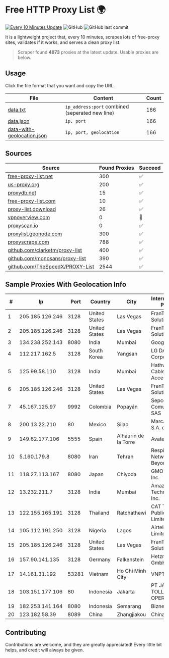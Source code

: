 
# Free HTTP Proxy List 🌍

[![Every 10 Minutes Update](https://github.com/mertguvencli/http-proxy-list/actions/workflows/main.yml/badge.svg?branch=main)](https://github.com/mertguvencli/http-proxy-list/actions/workflows/main.yml)
![GitHub](https://img.shields.io/github/license/mertguvencli/http-proxy-list)
![GitHub last commit](https://img.shields.io/github/last-commit/mertguvencli/http-proxy-list)

It is a lightweight project that, every 10 minutes, scrapes lots of free-proxy sites, validates if it works, and serves a clean proxy list.


> Scraper found **4973** proxies at the latest update. Usable proxies are below.

## Usage

Click the file format that you want and copy the URL.


|File|Content|Count|
|----|-------|-----|
|[data.txt](https://raw.githubusercontent.com/mertguvencli/http-proxy-list/main/proxy-list/data.txt)|`ip_address:port` combined (seperated new line)|166|
|[data.json](https://raw.githubusercontent.com/mertguvencli/http-proxy-list/main/proxy-list/data.json)|`ip, port`|166|
|[data-with-geolocation.json](https://raw.githubusercontent.com/mertguvencli/http-proxy-list/main/proxy-list/data-with-geolocation.json)|`ip, port, geolocation`|166|

## Sources

|Source|Found Proxies|Succeed|
|------|-------------|-------|
|[free-proxy-list.net](https://free-proxy-list.net)|300|✅|
|[us-proxy.org](https://www.us-proxy.org)|200|✅|
|[proxydb.net](http://proxydb.net)|15|✅|
|[free-proxy-list.com](https://free-proxy-list.com/?page=&port=&type%5B%5D=http&type%5B%5D=https&up_time=0&search=Search)|10|✅|
|[proxy-list.download](https://www.proxy-list.download/HTTP)|26|✅|
|[vpnoverview.com](https://vpnoverview.com/privacy/anonymous-browsing/free-proxy-servers)|0|🚫|
|[proxyscan.io](https://www.proxyscan.io)|0|✅|
|[proxylist.geonode.com](https://proxylist.geonode.com/api/proxy-list?limit=300&page=1&sort_by=lastChecked&sort_type=desc&protocols=http,https)|300|✅|
|[proxyscrape.com](https://api.proxyscrape.com/v2/?request=displayproxies&protocol=http&timeout=10000&country=all&ssl=all&anonymity=all)|788|✅|
|[github.com/clarketm/proxy-list](https://raw.githubusercontent.com/clarketm/proxy-list/master/proxy-list-raw.txt)|400|✅|
|[github.com/monosans/proxy-list](https://raw.githubusercontent.com/monosans/proxy-list/main/proxies/http.txt)|390|✅|
|[github.com/TheSpeedX/PROXY-List](https://raw.githubusercontent.com/TheSpeedX/PROXY-List/master/http.txt)|2544|✅|


## Sample Proxies With Geolocation Info

|#|Ip|Port|Country|City|Internet Service Provider|
|-|--|----|-------|----|-------------------------|
|1|205.185.126.246|3128|United States|Las Vegas|FranTech Solutions|
|2|205.185.126.246|3128|United States|Las Vegas|FranTech Solutions|
|3|134.238.252.143|8080|India|Mumbai|Google LLC|
|4|112.217.162.5|3128|South Korea|Yangsan|LG DACOM Corporation|
|5|125.99.58.110|3128|India|Mumbai|Hathway IP over Cable Internet Access|
|6|205.185.126.246|3128|United States|Las Vegas|FranTech Solutions|
|7|45.167.125.97|9992|Colombia|Popayán|Sepcom Comunicaciones SAS|
|8|200.13.22.210|80|Mexico|Silao|Marcatel Com, S.A. de C.V.|
|9|149.62.177.106|5555|Spain|Alhaurin de la Torre|Avatel Telecom|
|10|5.160.179.8|8080|Iran|Tehran|Respina Networks & Beyond PJSC|
|11|118.27.113.167|8080|Japan|Chiyoda|GMO Internet, Inc.|
|12|13.232.211.7|3128|India|Mumbai|Amazon Technologies Inc.|
|13|122.155.165.191|3128|Thailand|Ratchathewi|CAT Telecom Public Company Limited|
|14|105.112.191.250|3128|Nigeria|Lagos|Airtel Networks Limited|
|15|205.185.126.246|3128|United States|Las Vegas|FranTech Solutions|
|16|157.90.141.135|3128|Germany|Falkenstein|Hetzner Online GmbH|
|17|14.161.31.192|53281|Vietnam|Ho Chi Minh City|VNPT|
|18|103.151.177.106|80|Indonesia|Jakarta|PT JASAMARGA TOLLROAD OPERATOR|
|19|182.253.141.164|8080|Indonesia|Semarang|Biznet Networks|
|20|123.182.58.39|8089|China|Zhangjiakou|Chinanet|



## Contributing

Contributions are welcome, and they are greatly appreciated! Every
little bit helps, and credit will always be given.

